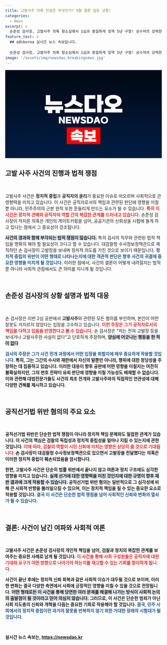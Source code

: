 ```yaml
---
title: 고발사주 의혹 진실은 무엇인가? 9월 결론 앞둔 상황!
categories:
  - News
excerpt: >
  손준성 검사장, 고발사주 의혹 항소심에서 1심과 동일하게 징역 5년 구형! 공수처의 강력한 메시지와 손 검사장의 기막힌 반박이 엇갈린다. 9월 6일, 운명이 나뉘는 그날을 주목하라!
feature_text: >
  ## adskorea 실시간 뉴스 속보입니다.

  손준성 검사장, 고발사주 의혹 항소심에서 1심과 동일하게 징역 5년 구형! 공수처의 강력한 메시지와 손 검사장의 기막힌 반박이 엇갈린다. 9월 6일, 운명이 나뉘는 그날을 주목하라!
image: '/assets/img/newsdao_breakingnews.jpg'
---
```


<p><img src="/assets/img/newsdao_breakingnews.jpg" alt="adskorea 속보" /></p>

<h2 data-ke-size="size26">고발 사주 사건의 진행과 법적 쟁점</h2>

<p data-ke-size="size16">&nbsp;</p>

<p>고발사주 사건은 <b>정치적 중립</b>과 <b>공직자의 윤리</b>가 중요한 이슈로 떠오르며 사회적으로 큰 영향력을 미치고 있습니다. 이 사건은 공직자로서의 책임과 관련된 판단에 영향을 미칠 뿐 아니라, 민주주의의 근본 원칙 또한 흔들리게 만드는 요소가 될 수 있습니다. <b><span style="color: #ee2323;">특히 이 사건은 정치적 견해와 공직자의 역할 간의 복잡한 관계를 드러내고 있습니다.</span></b> 손준성 검사장이 저지른 의혹은 개인의 게이트키핑을 넘어, 공공기관의 신뢰성을 시험에 들게 하고 있다는 점에서 그 중요성이 강조됩니다. </p>

<p><b><span style="background-color: #21538527;">사건의 경과와 함께 부각되는 법적 쟁점이 많습니다.</span></b> 특히 검사의 직무와 관련된 법적 책임을 명확히 해야 할 필요성이 크다고 할 수 있습니다. 대검찰청 수사정보정책관으로 재직하던 손 검사장이 고발장을 보내며 정치적 의도를 가진 것으로 보이기 때문입니다. <b><span style="color: #1a5490;">정치적 중립의 위반이 어떤 형태로 나타나는지에 대한 객관적 판단은 향후 사건의 귀결에 중요한 영향을 미치게 될 것입니다.</span></b> 이러한 점에서, 사건의 결론이 어떻게 내려질지는 법적 뿐 아니라 사회적 관점에서도 큰 의미를 지니게 될 것입니다.</p>

<p data-ke-size="size16">&nbsp;</p>

<h2 data-ke-size="size26">손준성 검사장의 상황 설명과 법적 대응</h2>

<p data-ke-size="size16">&nbsp;</p>

<p>손 검사장은 이번 2심 공판에서 <b>고발사주</b>와 관련된 모든 혐의를 부인하며, 본인이 어떤 잘못도 저지르지 않았다는 입장을 고수하고 있습니다. <b><span style="color: #ee2323;">이런 주장은 그가 공직자로서의 책임을 다하고 있음을 반영한다고 볼 수 있습니다.</span></b> 손 검사장은 "저는 전혀 고발장 등을 보내거나 고발사주한 사실이 없다"고 단호하게 주장하며, <b><span style="background-color: #21538527;">양심에 어긋나는 행동을 한 적이 없다</span></b고 강조했습니다. 이처럼, 그는 자신의 무고함을 적극적으로 주장하며 법정에서의 대응을 강력히 이어가고 있습니다.</p>

<p><b><span style="color: #1a5490;">검사의 주장은 그가 사건 전개 과정에서 어떤 입장을 취할지에 매우 중요하게 작용할 것입니다.</span></b> 특히, 그는 그간의 수사와 재판에서 자신의 말뿐만 아니라, 행위에 대한 정당성을 주장하는 데 집중하고 있습니다. 이러한 대응이 향후 공판에 어떤 영향을 미칠지는 여전히 불확실하지만, 그의 변호 전략이 유죄 판단에 영향을 미칠 가능성도 배제할 수 없습니다. 이와 관련해 대법전문가들도 사건의 최초 전개와 고발사주와의 직접적인 연관성에 대해 다양한 견해를 제시하고 있습니다.</p>

<p data-ke-size="size16">&nbsp;</p>

<h2 data-ke-size="size26">공직선거법 위반 혐의의 주요 요소</h2>

<p data-ke-size="size16">&nbsp;</p>

<p>공직선거법 위반은 단순한 법적 쟁점이 아니라 정치적 책임 문제와도 밀접한 관계가 있습니다. <b>이 사건의 핵심은 검찰의 독립성과 정치적 중립성</b>을 얼마나 지킬 수 있는지에 관한 것입니다. <b><span style="color: #ee2323;">이에 따라, 검찰의 역할이 시민 신뢰에 미치는 영향은 상당히 클 것으로 기대됩니다.</span></b> 손 검사장이 대검찰청 수사정보정책관으로 있으면서 고발장을 전달했다는 의혹은 이러한 정치적 중립이 훼손되었음을 암시합니다.</p>

<p>한편, 고발사주 사건은 단순히 법률 위반에서 끝나지 않고 여론과 정치 구조에도 심각한 영향을 미치고 있습니다. <b><span style="background-color: #21538527;">실제 선거에 대한 영향력을 미친 것인지에 대한 규명이 향후 재판 결과에 크게 작용할 수 있습니다.</span></b> 공직선거법 위반 혐의는 일반적으로 그 심각성에 비해 큰 사회적 반향을 불러일으킬 수 있으며, 이는 정치적 책임을 질 수 있는 중요한 요소로 작용할 것입니다. <b><span style="color: #1a5490;">결국 이 사건은 단순한 법적 쟁점을 넘어 사회적인 신뢰와 변화의 열쇠가 될 수 있습니다.</span></b></p>

<p data-ke-size="size16">&nbsp;</p>

<h2 data-ke-size="size26">결론: 사건이 남긴 여파와 사회적 여론</h2>

<p data-ke-size="size16">&nbsp;</p>

<p>고발사주 사건은 손준성 검사장의 개인적 책임을 넘어, <b>검찰과 정치의 복잡한 관계를 보여주는</b> 중요한 사례로 남게 될 것입니다. <b><span style="color: #ee2323;">이 사건을 통해 사회 구성원들은 공직자에 대한 기대와 요구가 어떤 방향으로 나아가야 하는지를 재고할 수 있는 기회를 맞이하게 됩니다.</span></b></p>

<p>사건이 끝난 후에는 정치적 신뢰 회복과 같은 사회적 이슈가 대두될 것으로 보이며, 이러한 변화는 결국 다양한 측면에서 사회에 긍정적인 영향을 미칠 수 있을 것으로 전망됩니다. <b><span style="background-color: #21538527;">어떤 형태로든 이 사건을 통해 당면한 여러 문제를 해결해 나가는 방식이 사회적 논의의 출발점이 될 것이라고 믿어 의심치 않습니다.</span></b> 그러므로, 이 사건은 단순한 범죄가 아닌 사회 지도층의 신뢰와 개혁을 다듬는 중요한 기회로 작용해야 할 것입니다. <b><span style="color: #1a5490;">결국, 민주 사회에서의 정치적 중립이란 과거의 잘못을 반복하지 않기 위한 거대한 장래의 시험대가 될 것입니다.</span></b></p>

<p data-ke-size="size16">&nbsp;</p>
실시간 뉴스 속보는, <a href="https://newsdao.kr" rel="dofollow">https://newsdao.kr</a>


